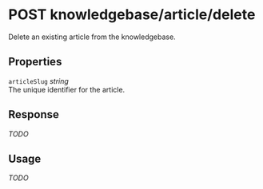 # <span class="badge badge-light">POST</span> <span class="badge badge-light">knowledgebase/article/delete</span>


Delete an existing article from the knowledgebase.

## Properties

`articleSlug` *string*  
The unique identifier for the article.


## Response

*TODO*

## Usage

*TODO*

